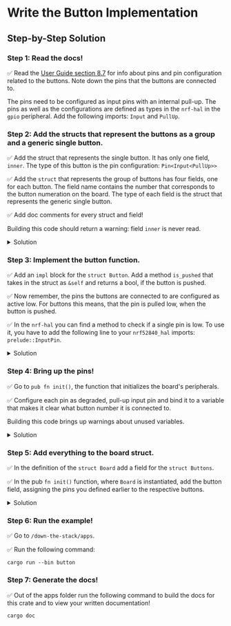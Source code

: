 # Write the Button Implementation
## Step-by-Step Solution

### Step 1: Read the docs! 

✅ Read the [User Guide section 8.7](https://infocenter.nordicsemi.com/topic/ug_nrf52840_dk/UG/dk/hw_buttons_leds.html?cp=5_0_4_7_6) for info about pins and pin configuration related to the buttons. Note down the pins that the buttons are connected to. 

The pins need to be configured as input pins with an internal pull-up. The pins as well as the configurations are defined as types in the `nrf-hal` in the `gpio` peripheral. Add the following imports: `Input` and `PullUp`.

### Step 2: Add the structs that represent the buttons as a group and a generic single button. 
   
✅ Add the struct that represents the single button. It has only one field, `inner`. The type of this button is the pin configuration: `Pin<Input<PullUp>>`

✅ Add the `struct` that represents the group of buttons has four fields, one for each button. The field name contains the number that corresponds to the button numeration on the board. The type of each field is the struct that represents the generic single button. 

✅ Add doc comments for every struct and field!

Building this code should return a warning: field `inner` is never read.

<details>
  <summary>Solution</summary>

```rust
/// All buttons on the board
pub struct Buttons {
    /// BUTTON1: pin P0.11
    pub b_1: Button,
    /// BUTTON2: pin P0.12
    pub b_2: Button,
    /// BUTTON3: pin P0.24
    pub b_3: Button,
    /// BUTTON4: pin P0.25
    pub b_4: Button,
}

/// A single button
pub struct Button {
    inner: Pin<Input<PullUp>>,
}
```
</details>

### Step 3: Implement the button function. 

✅ Add an `impl` block for the `struct Button`. Add a method `is_pushed` that takes in the struct as `&self` and returns a bool, if the button is pushed. 

✅ Now remember, the pins the buttons are connected to are configured as active low. For buttons this means, that the pin is pulled low, when the button is pushed. 

✅ In the `nrf-hal` you can find a method to check if a single pin is low. To use it, you have to add the following line to your `nrf52840_hal` imports: `prelude::InputPin`.


<details>
  <summary>Solution</summary>

```rust
impl Button {
    /// returns true if button is pushed 
    pub fn is_pushed(&self) -> bool {
        self.inner.is_low() == Ok(true)
    }
}
```
</details>

### Step 4: Bring up the pins!

✅ Go to `pub fn init()`, the function that initializes the board's peripherals. 

✅ Configure each pin as degraded, pull-up input pin and bind it to a variable that makes it clear what button number it is connected to. 

Building this code brings up warnings about unused variables. 

<details>
  <summary>Solution</summary>

```rust
// Buttons
let b_1 = pins.p0_11.degrade().into_pullup_input();
let b_2 = pins.p0_12.degrade().into_pullup_input();
let b_3 = pins.p0_24.degrade().into_pullup_input();
let b_4 = pins.p0_25.degrade().into_pullup_input();
```
</details>

### Step 5: Add everything to the board struct. 

✅ In the definition of the `struct Board` add a field for the `struct Buttons`.

✅ In the pub `fn init()` function, where `Board` is instantiated, add the button field, assigning the pins you defined earlier to the respective buttons. 

<details>
  <summary>Solution</summary>

```rust
/// Components on the board
pub struct Board {
    /// LEDs
    pub leds: Leds,
    /// Buttons
    pub buttons: Buttons,
    /// Timer
    pub timer: Timer,
}

// ...

pub fn init() -> Result<Board, ()> {
    // ...
    Ok(Board {
            leds: Leds {
                // ...
            },
            buttons: Buttons {
                b_1: Button { inner: b_1},
                b_2: Button { inner: b_2},
                b_3: Button { inner: b_3},
                b_4: Button { inner: b_4},
            },
            timer: Timer { inner: timer },
        })
    } else {
        Err(())
    }

}

```
</details>

### Step 6: Run the example!

✅ Go to `/down-the-stack/apps`.

✅ Run the following command:

```shell
cargo run --bin button
```

### Step 7: Generate the docs!

✅ Out of the apps folder run the following command to build the docs for this crate and to view your written documentation!

```shell
cargo doc
```